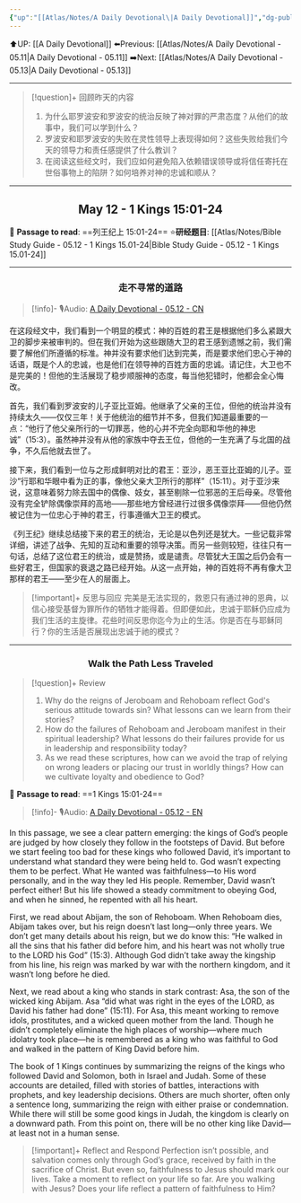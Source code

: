 ```yaml
---
{"up":"[[Atlas/Notes/A Daily Devotional\|A Daily Devotional]]","dg-publish":true,"permalink":"/atlas/notes/a-daily-devotional-05-12/","dgPassFrontmatter":true}
---
```


 ⬆️UP: [[A Daily Devotional]]
⬅️Previous: [[Atlas/Notes/A Daily Devotional - 05.11\|A Daily Devotional - 05.11]]
➡️Next: [[Atlas/Notes/A Daily Devotional - 05.13\|A Daily Devotional - 05.13]]

---

> [!question]+ 回顾昨天的内容
> 1. ⁠为什么耶罗波安和罗波安的统治反映了神对罪的严肃态度？从他们的故事中，我们可以学到什么？
> 2. 罗波安和耶罗波安的失败在灵性领导上表现得如何？这些失败给我们今天的领导力和责任感提供了什么教训？
> 3. 在阅读这些经文时，我们应如何避免陷入依赖错误领导或将信任寄托在世俗事物上的陷阱？如何培养对神的忠诚和顺从？


---
## <center>May 12 -  1 Kings 15:01-24</center>

📖 **Passage to read**: ==列王纪上 15:01-24==
⭐**研经题目**: [[Atlas/Notes/Bible Study Guide - 05.12 - 1 Kings 15.01-24\|Bible Study Guide - 05.12 - 1 Kings 15.01-24]]

---
### <center>走不寻常的道路</center>

> [!info]- 🎙️Audio: [A Daily Devotional - 05.12 - CN]()

在这段经文中，我们看到一个明显的模式：神的百姓的君王是根据他们多么紧跟大卫的脚步来被审判的。但在我们开始为这些跟随大卫的君王感到遗憾之前，我们需要了解他们所遵循的标准。神并没有要求他们达到完美，而是要求他们忠心于神的话语，既是个人的忠诚，也是他们在领导神的百姓方面的忠诚。请记住，大卫也不是完美的！但他的生活展现了稳步顺服神的态度，每当他犯错时，他都会全心悔改。

首先，我们看到罗波安的儿子亚比亚姆。他继承了父亲的王位，但他的统治并没有持续太久——仅仅三年！关于他统治的细节并不多，但我们知道最重要的一点：“他行了他父亲所行的一切罪恶，他的心并不完全向耶和华他的神忠诚”（15:3）。虽然神并没有从他的家族中夺去王位，但他的一生充满了与北国的战争，不久后他就去世了。

接下来，我们看到一位与之形成鲜明对比的君王：亚沙，恶王亚比亚姆的儿子。亚沙“行耶和华眼中看为正的事，像他父亲大卫所行的那样”（15:11）。对于亚沙来说，这意味着努力除去国中的偶像、妓女，甚至剔除一位邪恶的王后母亲。尽管他没有完全铲除偶像崇拜的高地——那些地方曾经进行过很多偶像崇拜——但他仍然被记住为一位忠心于神的君王，行事遵循大卫王的模式。

《列王纪》继续总结接下来的君王的统治，无论是以色列还是犹大。一些记载非常详细，讲述了战争、先知的互动和重要的领导决策。而另一些则较短，往往只有一句话，总结了这位君王的统治，或是赞扬，或是谴责。尽管犹大王国之后仍会有一些好君王，但国家的衰退之路已经开始。从这一点开始，神的百姓将不再有像大卫那样的君王——至少在人的层面上。

> [!important]+ 反思与回应
完美是无法实现的，救恩只有通过神的恩典，以信心接受基督为罪所作的牺牲才能得着。但即便如此，忠诚于耶稣仍应成为我们生活的主旋律。花些时间反思你迄今为止的生活。你是否在与耶稣同行？你的生活是否展现出忠诚于祂的模式？


---
### <center>Walk the Path Less Traveled</center>

> [!question]+ Review
> 1. ⁠Why do the reigns of Jeroboam and Rehoboam reflect God's serious attitude towards sin? What lessons can we learn from their stories?
> 2. ⁠How do the failures of Rehoboam and Jeroboam manifest in their spiritual leadership? What lessons do their failures provide for us in leadership and responsibility today?
> 3. ⁠As we read these scriptures, how can we avoid the trap of relying on wrong leaders or placing our trust in worldly things? How can we cultivate loyalty and obedience to God?

📖 **Passage to read**: ==1 Kings 15:01-24==

> [!info]- 🎙️Audio: [A Daily Devotional - 05.12 - EN]()  

In this passage, we see a clear pattern emerging: the kings of God’s people are judged by how closely they follow in the footsteps of David. But before we start feeling too bad for these kings who followed David, it’s important to understand what standard they were being held to. God wasn’t expecting them to be perfect. What He wanted was faithfulness—to His word personally, and in the way they led His people. Remember, David wasn’t perfect either! But his life showed a steady commitment to obeying God, and when he sinned, he repented with all his heart.

First, we read about Abijam, the son of Rehoboam. When Rehoboam dies, Abijam takes over, but his reign doesn’t last long—only three years. We don’t get many details about his reign, but we do know this: “He walked in all the sins that his father did before him, and his heart was not wholly true to the LORD his God” (15:3). Although God didn’t take away the kingship from his line, his reign was marked by war with the northern kingdom, and it wasn’t long before he died.

Next, we read about a king who stands in stark contrast: Asa, the son of the wicked king Abijam. Asa “did what was right in the eyes of the LORD, as David his father had done” (15:11). For Asa, this meant working to remove idols, prostitutes, and a wicked queen mother from the land. Though he didn’t completely eliminate the high places of worship—where much idolatry took place—he is remembered as a king who was faithful to God and walked in the pattern of King David before him.

The book of 1 Kings continues by summarizing the reigns of the kings who followed David and Solomon, both in Israel and Judah. Some of these accounts are detailed, filled with stories of battles, interactions with prophets, and key leadership decisions. Others are much shorter, often only a sentence long, summarizing the reign with either praise or condemnation. While there will still be some good kings in Judah, the kingdom is clearly on a downward path. From this point on, there will be no other king like David—at least not in a human sense.

> [!important]+ Reflect and Respond
Perfection isn’t possible, and salvation comes only through God’s grace, received by faith in the sacrifice of Christ. But even so, faithfulness to Jesus should mark our lives. Take a moment to reflect on your life so far. Are you walking with Jesus? Does your life reflect a pattern of faithfulness to Him?





